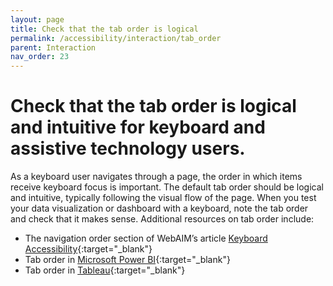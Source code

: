 ```yaml
---
layout: page
title: Check that the tab order is logical
permalink: /accessibility/interaction/tab_order
parent: Interaction
nav_order: 23
---
```


# Check that the tab order is logical and intuitive for keyboard and assistive technology users. 

As a keyboard user navigates through a page, the order in which items receive keyboard focus is important. The default tab order should be logical and intuitive, typically following the visual flow of the page. When you test your data visualization or dashboard with a keyboard, note the tab order and check that it makes sense. Additional resources on tab order include: 

* The navigation order section of WebAIM’s article [Keyboard Accessibility](https://webaim.org/techniques/keyboard/){:target="_blank"}
* Tab order in [Microsoft Power BI](https://learn.microsoft.com/en-us/power-bi/create-reports/desktop-accessibility-creating-reports#tab-order){:target="_blank"}
* Tab order in [Tableau](https://community.tableau.com/s/question/0D54T00000C6USYSA3/how-can-i-set-the-focus-order-of-the-views-and-objects-in-a-dashboard){:target="_blank"}
